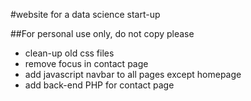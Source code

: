 #website for a data science start-up

##For personal use only, do not copy please

* clean-up old css files
* remove focus in contact page
* add javascript navbar to all pages except homepage
* add back-end PHP for contact page

